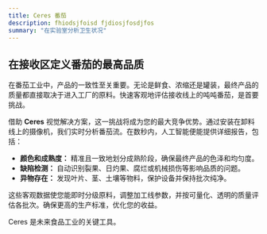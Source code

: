 ```yaml
---
title: Ceres 番茄
description: fhiodsjfoisd fjdiosjfosdjfos
summary: "在实验室分析卫生状况"
---
```


## 在接收区定义番茄的最高品质

在番茄工业中，产品的一致性至关重要。无论是鲜食、浓缩还是罐装，最终产品的质量都直接取决于进入工厂的原料。快速客观地评估接收线上的吨吨番茄，是首要挑战。

借助 **Ceres** 视觉解决方案，这一挑战将成为您的最大竞争优势。通过安装在卸料线上的摄像机，我们实时分析番茄流。在数秒内，人工智能便能提供详细报告，包括：

* **颜色和成熟度：** 精准且一致地划分成熟阶段，确保最终产品的色泽和均匀度。
* **缺陷检测：** 自动识别裂果、日灼果、腐烂或机械损伤等影响品质的问题。
* **异物存在：** 发现叶片、茎、土壤等物料，保护设备并保持批次纯净。

这些客观数据使您能即时分级原料，调整加工线参数，并按可量化、透明的质量评估各批次。确保更高的生产标准，优化您的收益。

Ceres 是未来食品工业的关键工具。
